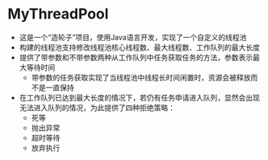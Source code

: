 # MyThreadPool
* 这是一个“造轮子”项目，使用Java语言开发，实现了一个自定义的线程池
* 构建的线程池支持修改线程池核心线程数、最大线程数、工作队列的最大长度
* 提供了带参数和不带参数两种从工作队列中任务获取任务的方法，参数表示最大等待时间
    * 带参数的任务获取实现了当线程池中线程长时间闲置时，资源会被释放而不是一直保持
* 在工作队列已达到最大长度的情况下，若仍有任务申请进入队列，显然会出现无法进入队列的情况，为此提供了四种拒绝策略：
    * 死等
    * 抛出异常
    * 超时等待
    * 放弃执行
